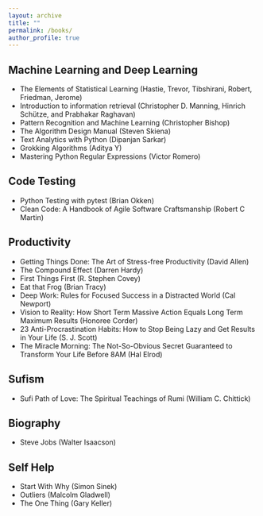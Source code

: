 ```yaml
---
layout: archive
title: ""
permalink: /books/
author_profile: true
---
```


## Machine Learning and Deep Learning
* The Elements of Statistical Learning (Hastie, Trevor, Tibshirani, Robert, Friedman, Jerome) 
* Introduction to information retrieval (Christopher D. Manning, Hinrich Schütze, and Prabhakar Raghavan)
* Pattern Recognition and Machine Learning (Christopher Bishop)
* The Algorithm Design Manual (Steven Skiena)
* Text Analytics with Python (Dipanjan Sarkar) 
* Grokking Algorithms (Aditya Y) 
* Mastering Python Regular Expressions (Victor Romero)

## Code Testing
* Python Testing with pytest (Brian Okken) 
* Clean Code: A Handbook of Agile Software Craftsmanship (Robert C Martin) 

## Productivity
* Getting Things Done: The Art of Stress-free Productivity (David Allen) 
* The Compound Effect (Darren Hardy)
* First Things First (R. Stephen Covey)
* Eat that Frog (Brian Tracy)
* Deep Work: Rules for Focused Success in a Distracted World (Cal Newport)
* Vision to Reality: How Short Term Massive Action Equals Long Term Maximum Results (Honoree Corder)
* 23 Anti-Procrastination Habits: How to Stop Being Lazy and Get Results in Your Life (S. J. Scott)
* The Miracle Morning: The Not-So-Obvious Secret Guaranteed to Transform Your Life Before 8AM (Hal Elrod) 

## Sufism
* Sufi Path of Love: The Spiritual Teachings of Rumi (William C. Chittick) 

## Biography
* Steve Jobs (Walter Isaacson) 

## Self Help
* Start With Why (Simon Sinek)
* Outliers (Malcolm Gladwell)
* The One Thing (Gary Keller)
